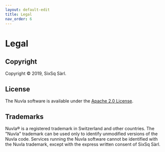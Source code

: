 ```yaml
---
layout: default-edit
title: Legal
nav_order: 6
---
```


# Legal

## Copyright

Copyright &copy; 2019, SixSq Sàrl.

## License

The Nuvla software is available under the [Apache 2.0
License](http://www.apache.org/licenses/LICENSE-2.0).

## Trademarks

Nuvla&reg; is a registered trademark in Switzerland and other
countries.  The "Nuvla" trademark can be used only to identify
unmodified versions of the Nuvla code. Services running the Nuvla
software cannot be identified with the Nuvla trademark, except with
the express written consent of SixSq Sàrl.
